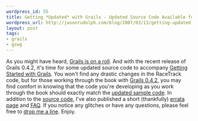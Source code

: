 ```yaml
--- 
wordpress_id: 55
title: Getting *Updated* with Grails - Updated Source Code Available for Grails 0.4.2
wordpress_url: http://jasonrudolph.com/blog/2007/03/13/getting-updated-with-grails-updated-source-code-available-for-grails-042/
layout: post
tags:
- grails
- gswg	
---
```

As you might have heard, [Grails is on a roll](http://jasonrudolph.com/blog/2007/03/12/grails-is-on-the-move/).  And with the recent release of Grails 0.4.2, it's time for some updated source code to accompany [Getting Started with Grails](http://infoq.com/minibooks/grails).  You won't find any drastic changes in the RaceTrack code, but for those working through the book with [Grails 0.4.2](http://dist.codehaus.org/grails/grails-bin-0.4.2.tar.gz), you may find comfort in knowing that the code you're developing as you work through the book should exactly match the  [updated sample code](http://jasonrudolph.com/downloads/gswg/gswg_source_0_4_2.zip).  In addition to the [source code](http://jasonrudolph.com/downloads/gswg/ "Source Code for Getting Started with Grails"), I've also published a short (thankfully) [errata page](http://jasonrudolph.com/gswg_errata.html "Errata for Getting Started with Grails") and [FAQ](http://jasonrudolph.com/gswg_faq.html "Frequently Asked Questions about Getting Started with Grails").  If you notice any glitches or have any questions, please feel free to [drop me a line](mailto:contact@jasonrudolph.com).  Enjoy.
